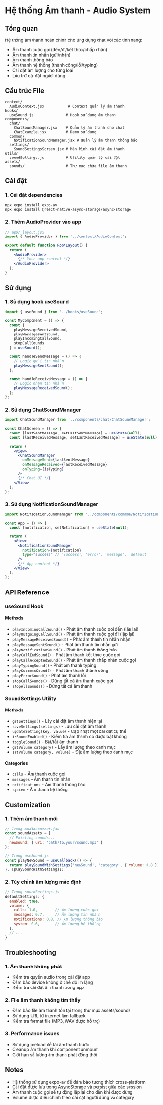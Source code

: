 # Hệ thống Âm thanh - Audio System

## Tổng quan

Hệ thống âm thanh hoàn chỉnh cho ứng dụng chat với các tính năng:
- Âm thanh cuộc gọi (đến/đi/kết thúc/chấp nhận)
- Âm thanh tin nhắn (gửi/nhận)
- Âm thanh thông báo
- Âm thanh hệ thống (thành công/lỗi/typing)
- Cài đặt âm lượng cho từng loại
- Lưu trữ cài đặt người dùng

## Cấu trúc File

```
context/
  AudioContext.jsx           # Context quản lý âm thanh
hooks/
  useSound.js               # Hook sử dụng âm thanh
components/
  chat/
    ChatSoundManager.jsx    # Quản lý âm thanh cho chat
    ChatExample.jsx         # Demo sử dụng
  common/
    NotificationSoundManager.jsx # Quản lý âm thanh thông báo
  settings/
    SoundSettingsScreen.jsx # Màn hình cài đặt âm thanh
utils/
  soundSettings.js          # Utility quản lý cài đặt
assets/
  sounds/                   # Thư mục chứa file âm thanh
```

## Cài đặt

### 1. Cài đặt dependencies
```bash
npx expo install expo-av
npx expo install @react-native-async-storage/async-storage
```

### 2. Thêm AudioProvider vào app
```jsx
// app/_layout.jsx
import { AudioProvider } from '../context/AudioContext';

export default function RootLayout() {
  return (
    <AudioProvider>
      {/* Your app content */}
    </AudioProvider>
  );
}
```

## Sử dụng

### 1. Sử dụng hook useSound
```jsx
import { useSound } from '../hooks/useSound';

const MyComponent = () => {
  const {
    playMessageReceivedSound,
    playMessageSentSound,
    playIncomingCallSound,
    stopCallSounds
  } = useSound();

  const handleSendMessage = () => {
    // Logic gửi tin nhắn
    playMessageSentSound();
  };

  const handleReceiveMessage = () => {
    // Logic nhận tin nhắn
    playMessageReceivedSound();
  };
};
```

### 2. Sử dụng ChatSoundManager
```jsx
import ChatSoundManager from '../components/chat/ChatSoundManager';

const ChatScreen = () => {
  const [lastSentMessage, setLastSentMessage] = useState(null);
  const [lastReceivedMessage, setLastReceivedMessage] = useState(null);

  return (
    <View>
      <ChatSoundManager
        onMessageSent={lastSentMessage}
        onMessageReceived={lastReceivedMessage}
        onTyping={isTyping}
      />
      {/* Chat UI */}
    </View>
  );
};
```

### 3. Sử dụng NotificationSoundManager
```jsx
import NotificationSoundManager from '../components/common/NotificationSoundManager';

const App = () => {
  const [notification, setNotification] = useState(null);

  return (
    <View>
      <NotificationSoundManager
        notification={notification}
        type="success" // 'success', 'error', 'message', 'default'
      />
      {/* App content */}
    </View>
  );
};
```

## API Reference

### useSound Hook

#### Methods
- `playIncomingCallSound()` - Phát âm thanh cuộc gọi đến (lặp lại)
- `playOutgoingCallSound()` - Phát âm thanh cuộc gọi đi (lặp lại)
- `playMessageReceivedSound()` - Phát âm thanh tin nhắn nhận
- `playMessageSentSound()` - Phát âm thanh tin nhắn gửi
- `playNotificationSound()` - Phát âm thanh thông báo
- `playCallEndSound()` - Phát âm thanh kết thúc cuộc gọi
- `playCallAcceptedSound()` - Phát âm thanh chấp nhận cuộc gọi
- `playTypingSound()` - Phát âm thanh typing
- `playSuccessSound()` - Phát âm thanh thành công
- `playErrorSound()` - Phát âm thanh lỗi
- `stopCallSounds()` - Dừng tất cả âm thanh cuộc gọi
- `stopAllSounds()` - Dừng tất cả âm thanh

### SoundSettings Utility

#### Methods
- `getSettings()` - Lấy cài đặt âm thanh hiện tại
- `saveSettings(settings)` - Lưu cài đặt âm thanh
- `updateSetting(key, value)` - Cập nhật một cài đặt cụ thể
- `isSoundEnabled()` - Kiểm tra âm thanh có được bật không
- `toggleSound()` - Bật/tắt âm thanh
- `getVolume(category)` - Lấy âm lượng theo danh mục
- `setVolume(category, volume)` - Đặt âm lượng theo danh mục

#### Categories
- `calls` - Âm thanh cuộc gọi
- `messages` - Âm thanh tin nhắn
- `notifications` - Âm thanh thông báo
- `system` - Âm thanh hệ thống

## Customization

### 1. Thêm âm thanh mới
```jsx
// Trong AudioContext.jsx
const soundAssets = {
  // Existing sounds...
  newSound: { uri: 'path/to/your/sound.mp3' }
};

// Trong useSound.js
const playNewSound = useCallback(() => {
  return playSoundWithSettings('newSound', 'category', { volume: 0.8 });
}, [playSoundWithSettings]);
```

### 2. Tùy chỉnh âm lượng mặc định
```jsx
// Trong soundSettings.js
defaultSettings: {
  enabled: true,
  volume: {
    calls: 1.0,        // Âm lượng cuộc gọi
    messages: 0.7,     // Âm lượng tin nhắn
    notifications: 0.8, // Âm lượng thông báo
    system: 0.6,       // Âm lượng hệ thống
  },
  // ...
}
```

## Troubleshooting

### 1. Âm thanh không phát
- Kiểm tra quyền audio trong cài đặt app
- Đảm bảo device không ở chế độ im lặng
- Kiểm tra cài đặt âm thanh trong app

### 2. File âm thanh không tìm thấy
- Đảm bảo file âm thanh tồn tại trong thư mục assets/sounds
- Sử dụng URL từ internet làm fallback
- Kiểm tra format file (MP3, WAV được hỗ trợ)

### 3. Performance issues
- Sử dụng preload để tải âm thanh trước
- Cleanup âm thanh khi component unmount
- Giới hạn số lượng âm thanh phát đồng thời

## Notes

- Hệ thống sử dụng expo-av để đảm bảo tương thích cross-platform
- Cài đặt được lưu trong AsyncStorage và persist giữa các session
- Âm thanh cuộc gọi sẽ tự động lặp lại cho đến khi được dừng
- Volume được điều chỉnh theo cài đặt người dùng và category
